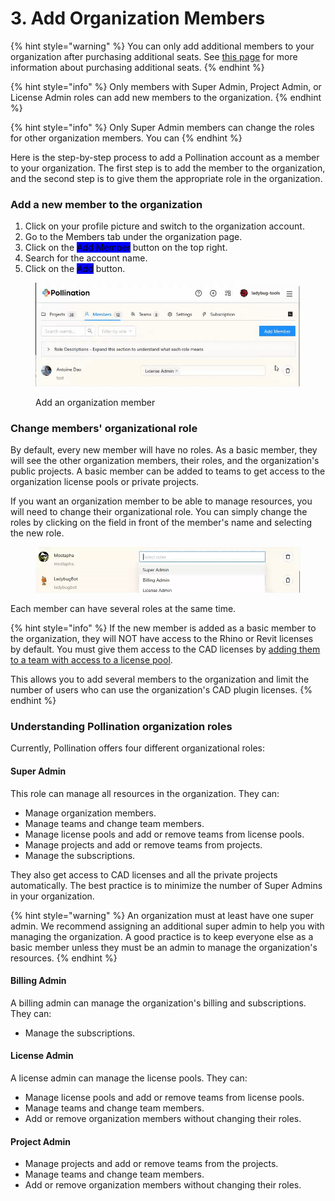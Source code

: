 # 3. Add Organization Members

{% hint style="warning" %}
You can only add additional members to your organization after purchasing additional seats. See [this page](purchase-additional-seats.md) for more information about purchasing additional seats.
{% endhint %}

{% hint style="info" %}
Only members with Super Admin, Project Admin, or License Admin roles can add new members to the organization.
{% endhint %}

{% hint style="info" %}
Only Super Admin members can change the roles for other organization members. You can&#x20;
{% endhint %}

Here is the step-by-step process to add a Pollination account as a member to your organization. The first step is to add the member to the organization, and the second step is to give them the appropriate role in the organization.

### Add a new member to the organization

1. Click on your profile picture and switch to the organization account.
2. Go to the Members tab under the organization page.
3. Click on the <mark style="background-color:blue;">Add Member</mark> button on the top right.
4. Search for the account name.
5. Click on the <mark style="background-color:blue;">Add</mark> button.

<figure><img src="../../.gitbook/assets/add-org-member.gif" alt=""><figcaption><p>Add an organization member</p></figcaption></figure>

### Change members' organizational role

By default, every new member will have no roles. As a basic member, they will see the other organization members, their roles, and the organization's public projects.  A basic member can be added to teams to get access to the organization license pools or private projects.

If you want an organization member to be able to manage resources, you will need to change their organizational role. You can simply change the roles by clicking on the field in front of the member's name and selecting the new role.

<figure><img src="../../.gitbook/assets/chang-organization-roles.gif" alt=""><figcaption></figcaption></figure>

Each member can have several roles at the same time.

{% hint style="info" %}
If the new member is added as a basic member to the organization, they will NOT have access to the Rhino or Revit licenses by default. You must give them access to the CAD licenses by [adding them to a team with access to a license pool](../../get-started/manage-license-pool.md).

This allows you to add several members to the organization and limit the number of users who can use the organization's CAD plugin licenses.
{% endhint %}

### Understanding Pollination organization roles

Currently, Pollination offers four different organizational roles:

#### Super Admin

This role can manage all resources in the organization. They can:

* Manage organization members.
* Manage teams and change team members.
* Manage license pools and add or remove teams from license pools.
* Manage projects and add or remove teams from projects.
* Manage the subscriptions.

They also get access to CAD licenses and all the private projects automatically. The best practice is to minimize the number of Super Admins in your organization.

{% hint style="warning" %}
An organization must at least have one super admin. We recommend assigning an additional super admin to help you with managing the organization. A good practice is to keep everyone else as a basic member unless they must be an admin to manage the organization's resources.
{% endhint %}

#### Billing Admin

A billing admin can manage the organization's billing and subscriptions. They can:

* Manage the subscriptions.

#### License Admin

A license admin can manage the license pools. They can:

* Manage license pools and add or remove teams from license pools.
* Manage teams and change team members.
* Add or remove organization members without changing their roles.

#### Project Admin

* Manage projects and add or remove teams from the projects.
* Manage teams and change team members.
* Add or remove organization members without changing their roles.

